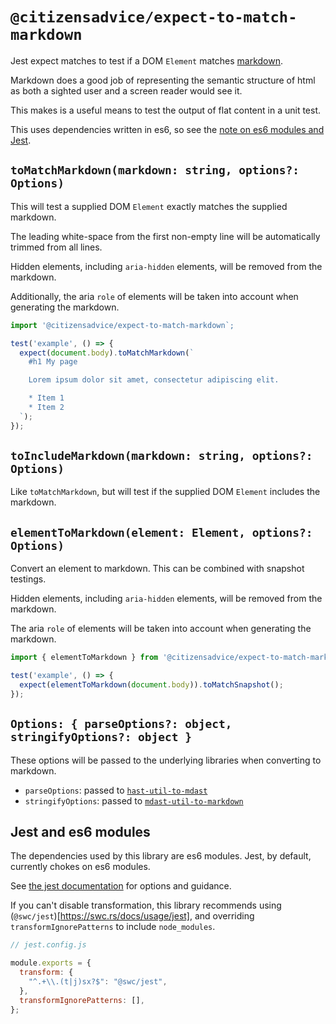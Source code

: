 # `@citizensadvice/expect-to-match-markdown`

Jest expect matches to test if a DOM `Element` matches [markdown](https://www.markdownguide.org/basic-syntax/).

Markdown does a good job of representing the semantic structure of html as
both a sighted user and a screen reader would see it.

This makes is a useful means to test the output of flat content in a unit test.

This uses dependencies written in es6, so see the [note on es6 modules and Jest](#jest-and-es6-modules).

## `toMatchMarkdown(markdown: string, options?: Options)`

This will test a supplied DOM `Element` exactly matches the supplied markdown.

The leading white-space from the first non-empty line will be automatically trimmed from all lines.

Hidden elements, including `aria-hidden` elements, will be removed from the markdown.

Additionally, the aria `role` of elements will be taken into account when generating the markdown.

```js
import '@citizensadvice/expect-to-match-markdown`;

test('example', () => {
  expect(document.body).toMatchMarkdown(`
    #h1 My page

    Lorem ipsum dolor sit amet, consectetur adipiscing elit.

    * Item 1
    * Item 2
  `);
});
```

## `toIncludeMarkdown(markdown: string, options?: Options)`

Like `toMatchMarkdown`, but will test if the supplied DOM `Element` includes the markdown.

## `elementToMarkdown(element: Element, options?: Options)`

Convert an element to markdown. This can be combined with snapshot testings.

Hidden elements, including `aria-hidden` elements, will be removed from the markdown.

The aria `role` of elements will be taken into account when generating the markdown.

```js
import { elementToMarkdown } from '@citizensadvice/expect-to-match-markdown`;

test('example', () => {
  expect(elementToMarkdown(document.body)).toMatchSnapshot();
});
```

## `Options: { parseOptions?: object, stringifyOptions?: object }`

These options will be passed to the underlying libraries when converting to markdown.

- `parseOptions`: passed to [`hast-util-to-mdast`](https://github.com/syntax-tree/hast-util-to-mdast)
- `stringifyOptions`: passed to [`mdast-util-to-markdown`](https://github.com/syntax-tree/mdast-util-to-markdown)

## Jest and es6 modules

The dependencies used by this library are es6 modules.  Jest, by default, currently chokes on es6 modules.

See [the jest documentation](https://jestjs.io/docs/ecmascript-modules) for options and guidance.

If you can't disable transformation, this library recommends using (`@swc/jest`)[https://swc.rs/docs/usage/jest],
and overriding `transformIgnorePatterns` to include `node_modules`.

```js
// jest.config.js

module.exports = {
  transform: {
    "^.+\\.(t|j)sx?$": "@swc/jest",
  },
  transformIgnorePatterns: [],
};
```
